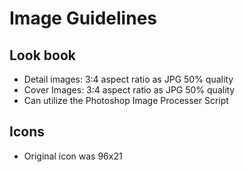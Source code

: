 # Image Guidelines

## Look book
* Detail images: 3:4 aspect ratio as JPG 50% quality
* Cover Images: 3:4 aspect ratio as JPG 50% quality
* Can utilize the Photoshop Image Processer Script

## Icons
* Original icon was 96x21
